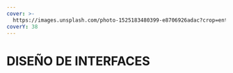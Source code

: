 ```yaml
---
cover: >-
  https://images.unsplash.com/photo-1525183480399-e8706926adac?crop=entropy&cs=srgb&fm=jpg&ixid=M3wxOTcwMjR8MHwxfHNlYXJjaHw2fHxTUEFDSUFMJTIwSU5URVJGQUNFfGVufDB8fHx8MTcwMjA4MTAyOXww&ixlib=rb-4.0.3&q=85
coverY: 38
---
```


# DISEÑO DE INTERFACES

